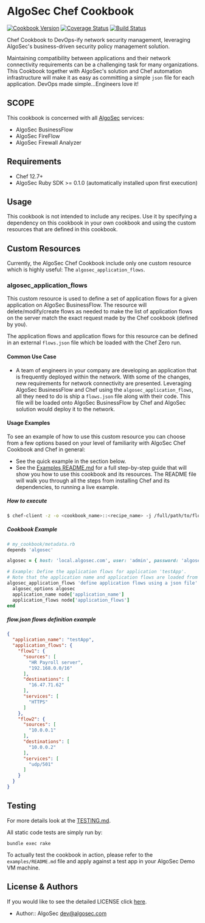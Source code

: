 # AlgoSec Chef Cookbook

[![Cookbook Version](http://img.shields.io/cookbook/v/algosec.svg?style=flat-square)](https://supermarket.chef.io/cookbooks/algosec)
[![Coverage Status](https://coveralls.io/repos/github/algosec/algosec-chef/badge.svg)](https://coveralls.io/github/algosec/algosec-chef)
[![Build Status](https://travis-ci.org/algosec/algosec-chef.svg)](https://travis-ci.org/algosec/algosec-chef)

Chef Cookbook to DevOps-ify network security management, leveraging AlgoSec's business-driven security policy management solution.

Maintaining compatibility between applications and their network connectivity requirements can be a challenging task for many organizations. This Cookbook together with AlgoSec's solution and Chef automation infrastructure will make it as easy as committing a simple `json` file for each application. DevOps made simple...Engineers love it!


## SCOPE

This cookbook is concerned with all [AlgoSec](https://www.algosec.com) services:

- AlgoSec BusinessFlow
- AlgoSec FireFlow
- AlgoSec Firewall Analyzer

## Requirements

- Chef 12.7+
- AlgoSec Ruby SDK >= 0.1.0 (automatically installed upon first execution)

## Usage

This cookbook is not intended to include any recipes.
Use it by specifying a dependency on this cookbook in your own cookbook and using the custom resources that are defined in this cookbook.

## Custom Resources
Currently, the AlgoSec Chef Cookbook include only one custom resource which is highly useful: The `algosec_application_flows`.

### algosec_application_flows

This custom resource is used to define a set of application flows for a given application on AlgoSec BusinessFlow. 
The resource will delete/modify/create flows as needed to make the list of application flows on the server match the exact request made by the Chef cookbook (defined by you).

The application flows and application flows for this resource can be defined in an external `flows.json` file which be loaded with the Chef Zero run.

#### Common Use Case

* A team of engineers in your company are developing an application that is frequently deployed within the network. With some of the changes, new requirements for network connectivity are presented. 
 Leveraging AlgoSec BusinessFlow and Chef using the `algosec_application_flows`, all they need to do is ship a `flows.json` file along with their code. This file will be loaded onto AlgoSec BusinessFlow by Chef and AlgoSec solution would deploy it to the network.

#### Usage Examples

To see an example of how to use this custom resource you can choose from a few options based on your level of familiarity with AlgoSec Chef Cookbook and Chef in general:

* See the quick example in the section below.
* See the [Examples README.md](https://github.com/algosec/algosec-chef/blob/master/examples/README.md) for a full step-by-step guide that will show you how to use this cookbook and its resources.
    The README file will walk you through all the steps from installing Chef and its dependencies, to running a live example. 

##### How to execute

```bash
$ chef-client -z -o <cookbook_name>::<recipe_name> -j /full/path/to/flows.json
```

##### Cookbook Example
```ruby
# my_cookbook/metadata.rb
depends 'algosec'

algosec = { host: 'local.algosec.com', user: 'admin', password: 'algosec123' }

# Example: Define the application flows for application 'testApp'.
# Note that the application name and application flows are loaded from the external json file 
algosec_application_flows 'define application flows using a json file' do
  algosec_options algosec
  application_name node['application_name']
  application_flows node['application_flows']
end
```

##### flow.json flows definition example
```json
{
  "application_name": "testApp",
  "application_flows": {
    "flow1": {
      "sources": [
        "HR Payroll server",
        "192.168.0.0/16"
      ],
      "destinations": [
        "16.47.71.62"
      ],
      "services": [
        "HTTPS"
      ]
    },
    "flow2": {
      "sources": [
        "10.0.0.1"
      ],
      "destinations": [
        "10.0.0.2"
      ],
      "services": [
        "udp/501"
      ]
    }
  }
}
```

## Testing

For more details look at the [TESTING.md](https://github.com/algosec/algosec-chef/blob/master/TESTING.md).

All static code tests are simply run by:
```
bundle exec rake
```

To actually test the cookbook in action, please refer to the `examples/README.md` file and apply against a test app in your AlgoSec Demo VM machine. 

## License & Authors

If you would like to see the detailed LICENSE click [here](https://github.com/algosec/algosec-chef/blob/master/LICENSE).

- Author:: AlgoSec <dev@algosec.com>